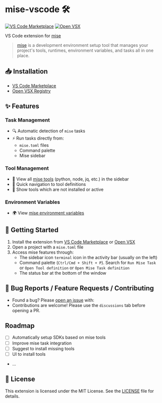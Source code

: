 # mise-vscode 🛠️
[![VS Code Marketplace](https://img.shields.io/visual-studio-marketplace/v/hverlin.mise-vscode)](https://marketplace.visualstudio.com/items?itemName=hverlin.mise-vscode)
[![Open VSX](https://img.shields.io/open-vsx/v/hverlin/mise-vscode)](https://open-vsx.org/extension/hverlin/mise-vscode)

VS Code extension for [mise](https://mise.jdx.dev/)

> [mise](https://mise.jdx.dev/) is a development environment setup tool that manages your project's tools, runtimes, environment variables, and tasks all in one place.

## 📥 Installation
- [VS Code Marketplace](https://marketplace.visualstudio.com/items?itemName=hverlin.mise-vscode)
- [Open VSX Registry](https://open-vsx.org/extension/hverlin/mise-vscode)

## ✨ Features

### Task Management
- 🔍 Automatic detection of `mise` tasks
- ⚡ Run tasks directly from:
    - `mise.toml` files
    - Command palette
    - Mise sidebar

### Tool Management
- 🧰 View all [mise tools](https://mise.jdx.dev/dev-tools/) (python, node, jq, etc.) in the sidebar
- 📍 Quick navigation to tool definitions
- 📱 Show tools which are not installed or active

### Environment Variables
- 🌍 View [mise environment variables](https://mise.jdx.dev/environments.html)

## 🚀 Getting Started

1. Install the extension from [VS Code Marketplace](https://marketplace.visualstudio.com/items?itemName=hverlin.mise-vscode#overview) or [Open VSX](https://open-vsx.org/extension/hverlin/mise-vscode)
2. Open a project with a `mise.toml` file
3. Access mise features through:
    - The sidebar icon `terminal` icon in the activity bar (usually on the left)
    - Command palette (`Ctrl/Cmd + Shift + P`). Search for `Run Mise Task` or `Open Tool definition` or `Open Mise Task definition`
    - The status bar at the bottom of the window

## 🐛 Bug Reports / Feature Requests / Contributing

- Found a bug? Please [open an issue](https://github.com/hverlin/mise-vscode/issues) with:
- Contributions are welcome! Please use the `discussions` tab before opening a PR.

## Roadmap

- [ ] Automatically setup SDKs based on mise tools
- [ ] Improve mise task integration
- [ ] Suggest to install missing tools
- [ ] UI to install tools
- ...

## 📄 License

This extension is licensed under the MIT License. See the [LICENSE](LICENSE) file for details.